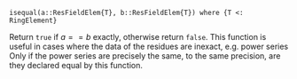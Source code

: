 ```
isequal(a::ResFieldElem{T}, b::ResFieldElem{T}) where {T <: RingElement}
```

Return `true` if $a == b$ exactly, otherwise return `false`. This function is useful in cases where the data of the residues are inexact, e.g. power series Only if the power series are precisely the same, to the same precision, are they declared equal by this function.
